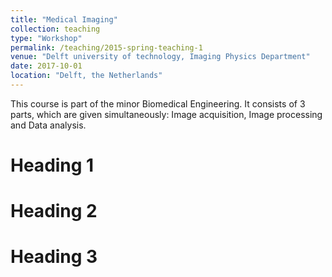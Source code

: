```yaml
---
title: "Medical Imaging"
collection: teaching
type: "Workshop"
permalink: /teaching/2015-spring-teaching-1
venue: "Delft university of technology, Imaging Physics Department"
date: 2017-10-01
location: "Delft, the Netherlands"
---
```


This course is part of the minor Biomedical Engineering. It consists of 3 parts, which are given simultaneously: 
Image acquisition, Image processing and Data analysis. 


Heading 1
======

Heading 2
======

Heading 3
======

